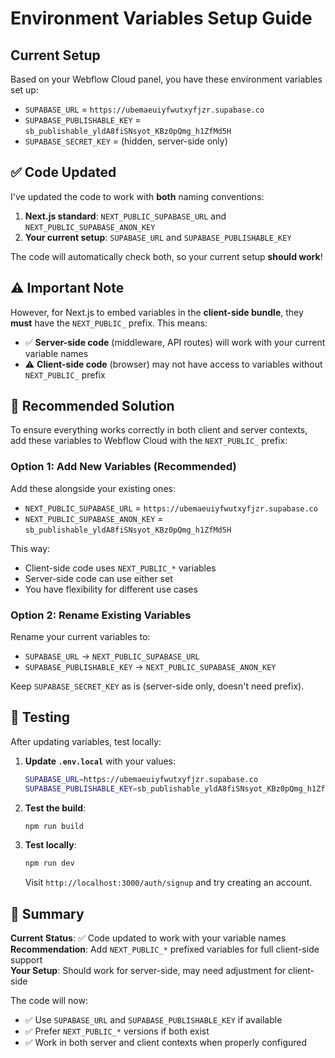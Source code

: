 # Environment Variables Setup Guide

## Current Setup

Based on your Webflow Cloud panel, you have these environment variables set up:
- `SUPABASE_URL` = `https://ubemaeuiyfwutxyfjzr.supabase.co`
- `SUPABASE_PUBLISHABLE_KEY` = `sb_publishable_yldA8fiSNsyot_KBz0pQmg_h1ZfMd5H`
- `SUPABASE_SECRET_KEY` = (hidden, server-side only)

## ✅ Code Updated

I've updated the code to work with **both** naming conventions:
1. **Next.js standard**: `NEXT_PUBLIC_SUPABASE_URL` and `NEXT_PUBLIC_SUPABASE_ANON_KEY`
2. **Your current setup**: `SUPABASE_URL` and `SUPABASE_PUBLISHABLE_KEY`

The code will automatically check both, so your current setup **should work**!

## ⚠️ Important Note

However, for Next.js to embed variables in the **client-side bundle**, they **must** have the `NEXT_PUBLIC_` prefix. This means:

- ✅ **Server-side code** (middleware, API routes) will work with your current variable names
- ⚠️ **Client-side code** (browser) may not have access to variables without `NEXT_PUBLIC_` prefix

## 🔧 Recommended Solution

To ensure everything works correctly in both client and server contexts, add these variables to Webflow Cloud with the `NEXT_PUBLIC_` prefix:

### Option 1: Add New Variables (Recommended)
Add these alongside your existing ones:
- `NEXT_PUBLIC_SUPABASE_URL` = `https://ubemaeuiyfwutxyfjzr.supabase.co`
- `NEXT_PUBLIC_SUPABASE_ANON_KEY` = `sb_publishable_yldA8fiSNsyot_KBz0pQmg_h1ZfMd5H`

This way:
- Client-side code uses `NEXT_PUBLIC_*` variables
- Server-side code can use either set
- You have flexibility for different use cases

### Option 2: Rename Existing Variables
Rename your current variables to:
- `SUPABASE_URL` → `NEXT_PUBLIC_SUPABASE_URL`
- `SUPABASE_PUBLISHABLE_KEY` → `NEXT_PUBLIC_SUPABASE_ANON_KEY`

Keep `SUPABASE_SECRET_KEY` as is (server-side only, doesn't need prefix).

## 🧪 Testing

After updating variables, test locally:

1. **Update `.env.local`** with your values:
   ```bash
   SUPABASE_URL=https://ubemaeuiyfwutxyfjzr.supabase.co
   SUPABASE_PUBLISHABLE_KEY=sb_publishable_yldA8fiSNsyot_KBz0pQmg_h1ZfMd5H
   ```

2. **Test the build**:
   ```bash
   npm run build
   ```

3. **Test locally**:
   ```bash
   npm run dev
   ```

   Visit `http://localhost:3000/auth/signup` and try creating an account.

## 📝 Summary

**Current Status**: ✅ Code updated to work with your variable names  
**Recommendation**: Add `NEXT_PUBLIC_*` prefixed variables for full client-side support  
**Your Setup**: Should work for server-side, may need adjustment for client-side

The code will now:
- ✅ Use `SUPABASE_URL` and `SUPABASE_PUBLISHABLE_KEY` if available
- ✅ Prefer `NEXT_PUBLIC_*` versions if both exist
- ✅ Work in both server and client contexts when properly configured

